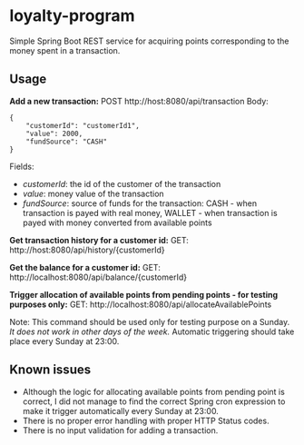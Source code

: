 # loyalty-program
Simple Spring Boot REST service for acquiring points corresponding to the money spent in a transaction.

## Usage

**Add a new transaction:**
POST http://host:8080/api/transaction
Body:

    {
        "customerId": "customerId1",
        "value": 2000,
        "fundSource": "CASH"
    }
Fields:

 - *customerId*: the id of the customer of the transaction
 - *value*: money value of the transaction
 - *fundSource*: source of funds for the transaction: CASH - when transaction is payed with real money, WALLET - when transaction is payed with money converted from available points

**Get transaction history for a customer id:**
GET: http://host:8080/api/history/{customerId}

**Get the balance for a customer id:**
GET: http://localhost:8080/api/balance/{customerId}

**Trigger allocation of available points from pending points - for testing purposes only:**
GET: http://localhost:8080/api/allocateAvailablePoints

Note:
This command should be used only for testing purpose on a Sunday. *It does not work in other days of the week.*
Automatic triggering should take place every Sunday at 23:00.

## Known issues
- Although the logic for allocating available points from pending point is correct, I did not manage to find the correct Spring cron expression to make it trigger automatically every Sunday at 23:00.
- There is no proper error handling with proper HTTP Status codes.
- There is no input validation for adding a transaction.
